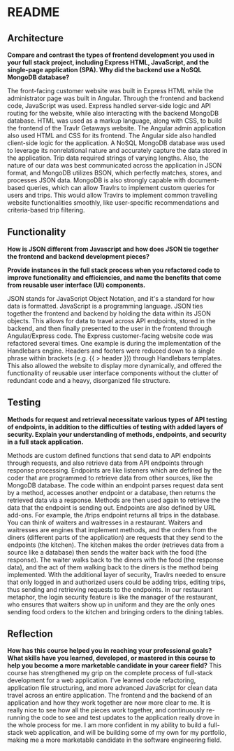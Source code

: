 # README
## Architecture
<p></p>
<b>Compare and contrast the types of frontend development you used in your full stack project, including Express HTML, JavaScript, and the single-page application (SPA).
Why did the backend use a NoSQL MongoDB database?</b>
<p></p>
The front-facing customer website was built in Express HTML while the administrator page was built in Angular. Through the frontend and backend code, JavaScript was used. Express handled server-side logic and API routing for the website, while also interacting with the backend MongoDB database. HTML was used as a markup language, along with CSS, to build the frontend of the Travlr Getaways website. The Angular admin application also used HTML and CSS for its frontend. The Angular side also handled client-side logic for the application.
A NoSQL MongoDB database was used to leverage its nonrelational nature and accurately capture the data stored in the application. Trip data required strings of varying lengths. Also, the nature of our data was best communicated across the application in JSON format, and MongoDB utilizes BSON, which perfectly matches, stores, and processes JSON data. MongoDB is also strongly capable with document-based queries, which can allow Travlrs to implement custom queries for users and trips. This would allow Travlrs to implement common travelling website functionalities smoothly, like user-specific recommendations and criteria-based trip filtering. 

## Functionality
<p></p>
<b>How is JSON different from Javascript and how does JSON tie together the frontend and backend development pieces?<p></p>
Provide instances in the full stack process when you refactored code to improve functionality and efficiencies, and name the benefits that come from reusable user interface (UI) components.</b>
<p></p>
JSON stands for JavaScript Object Notation, and it's a standard for how data is formatted. JavaScript is a programming language. JSON ties together the frontend and backend by holding the data within its JSON objects. This allows for data to travel across API endpoints, stored in the backend, and then finally presented to the user in the frontend through Angular/Express code. The Express customer-facing website code was refactored several times. One example is during the implementation of the Handlebars engine. Headers and footers were reduced down to a single phrase within brackets (e.g. {{ > header }}) through Handlebars templates. This also allowed the website to display more dynamically, and offered the functionality of reusable user interface components without the clutter of redundant code and a heavy, disorganized file structure.
<p></p>

## Testing
<b>Methods for request and retrieval necessitate various types of API testing of endpoints, in addition to the difficulties of testing with added layers of security. Explain your understanding of methods, endpoints, and security in a full stack application.</b>
<p></p>
Methods are custom defined functions that send data to API endpoints through requests, and also retrieve data from API endpoints through response processing. Endpoints are like listeners which are defined by the coder that are programmed to retrieve data from other sources, like the MongoDB database. The code within an endpoint parses request data sent by a method, accesses another endpoint or a database, then returns the retrieved data via a response. Methods are then used again to retrieve the data that the endpoint is sending out. Endpoints are also defined by URL add-ons. For example, the /trips endpoint returns all trips in the database. You can think of waiters and waitresses in a restaurant. Waiters and waitresses are engines that implement methods, and the orders from the diners (different parts of the application) are requests that they send to the endpoints (the kitchen). The kitchen makes the order (retrieves data from a source like a database) then sends the waiter back with the food (the response). The waiter walks back to the diners with the food (the response data), and the act of them walking back to the diners is the method being implemented. With the additional layer of security, Travlrs needed to ensure that only logged in and authorized users could be adding trips, editing trips, thus sending and retrieving requests to the endpoints. In our restaurant metaphor, the login security feature is like the manager of the restaurant, who ensures that waiters show up in uniform and they are the only ones sending food orders to the kitchen and bringing orders to the dining tables.
<p></p>

## Reflection
<p></p>
<b>How has this course helped you in reaching your professional goals? What skills have you learned, developed, or mastered in this course to help you become a more marketable candidate in your career field?</b>
This course has strengthened my grip on the complete process of full-stack development for a web application. I've learned code refactoring, application file structuring, and more advanced JavaScript for clean data travel across an entire application. The frontend and the backend of an application and how they work together are now more clear to me. It is really nice to see how all the pieces work together, and continuously re-running the code to see and test updates to the application really drove in the whole process for me. I am more confident in my ability to build a full-stack web application, and will be building some of my own for my portfolio, making me a more marketable candidate in the software engineering field.
